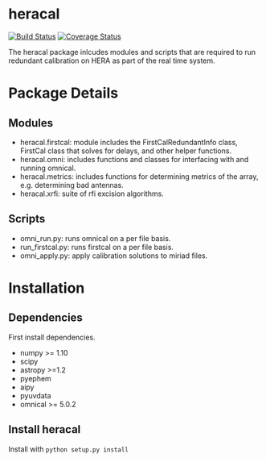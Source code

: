 # heracal

[![Build Status](https://travis-ci.org/HERA-Team/heracal.svg?branch=master)](https://travis-ci.org/HERA-Team/heracal)
[![Coverage Status](https://coveralls.io/repos/github/HERA-Team/heracal/badge.svg?branch=master)](https://coveralls.io/github/HERA-Team/heracal?branch=master)

The heracal package inlcudes modules and scripts that are required to run redundant calibration on HERA as part of the real time system.

# Package Details

## Modules

* heracal.firstcal: module includes the FirstCalRedundantInfo class, FirstCal class that solves for delays, and other helper functions.
* heracal.omni: includes functions and classes for interfacing with and running omnical.
* heracal.metrics: includes functions for determining metrics of the array, e.g. determining bad antennas.
* heracal.xrfi: suite of rfi excision algorithms.

## Scripts

* omni\_run.py: runs omnical on a per file basis.
* run\_firstcal.py: runs firstcal on a per file basis.
* omni\_apply.py: apply calibration solutions to miriad files.


# Installation
## Dependencies
First install dependencies. 

* numpy >= 1.10
* scipy
* astropy >=1.2
* pyephem
* aipy
* pyuvdata
* omnical >= 5.0.2

## Install heracal
Install with ```python setup.py install```
